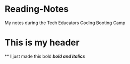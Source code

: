 # Reading-Notes
My notes during the Tech Educators Coding Booting Camp
# This is my header
** I just made this bold
_**bold and italics**_
